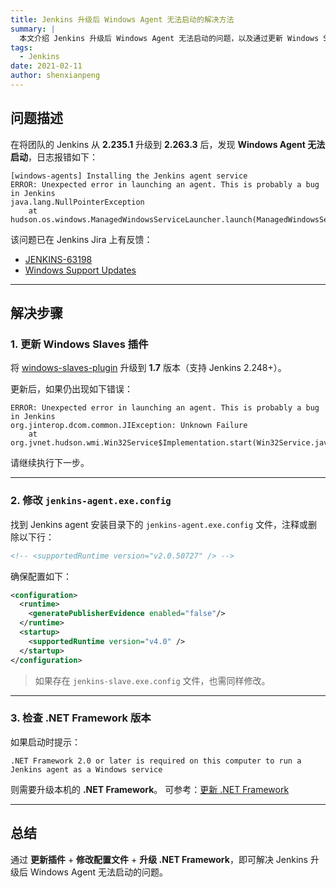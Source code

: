 ```yaml
---
title: Jenkins 升级后 Windows Agent 无法启动的解决方法
summary: |
  本文介绍 Jenkins 升级后 Windows Agent 无法启动的问题，以及通过更新 Windows Slaves 插件和修改配置文件来解决的步骤。
tags:
  - Jenkins
date: 2021-02-11
author: shenxianpeng
---
```


## 问题描述

在将团队的 Jenkins 从 **2.235.1** 升级到 **2.263.3** 后，发现 **Windows Agent 无法启动**，日志报错如下：

```log
[windows-agents] Installing the Jenkins agent service
ERROR: Unexpected error in launching an agent. This is probably a bug in Jenkins
java.lang.NullPointerException
    at hudson.os.windows.ManagedWindowsServiceLauncher.launch(ManagedWindowsServiceLauncher.java:298)
```

该问题已在 Jenkins Jira 上有反馈：

* [JENKINS-63198](https://issues.jenkins.io/browse/JENKINS-63198)
* [Windows Support Updates](https://www.jenkins.io/blog/2020/07/23/windows-support-updates/)

---

## 解决步骤

### 1. 更新 Windows Slaves 插件

将 [windows-slaves-plugin](https://github.com/jenkinsci/windows-slaves-plugin) 升级到 **1.7** 版本（支持 Jenkins 2.248+）。

更新后，如果仍出现如下错误：

```log
ERROR: Unexpected error in launching an agent. This is probably a bug in Jenkins
org.jinterop.dcom.common.JIException: Unknown Failure
    at org.jvnet.hudson.wmi.Win32Service$Implementation.start(Win32Service.java:149)
```

请继续执行下一步。

---

### 2. 修改 `jenkins-agent.exe.config`

找到 Jenkins agent 安装目录下的 `jenkins-agent.exe.config` 文件，注释或删除以下行：

```xml
<!-- <supportedRuntime version="v2.0.50727" /> -->
```

确保配置如下：

```xml
<configuration>
  <runtime>
    <generatePublisherEvidence enabled="false"/>
  </runtime>
  <startup>
    <supportedRuntime version="v4.0" />
  </startup>
</configuration>
```

> 如果存在 `jenkins-slave.exe.config` 文件，也需同样修改。

---

### 3. 检查 .NET Framework 版本

如果启动时提示：

```
.NET Framework 2.0 or later is required on this computer to run a Jenkins agent as a Windows service
```

则需要升级本机的 **.NET Framework**。
可参考：[更新 .NET Framework](https://shenxianpeng.github.io/2020/07/jenkins-windows-agent-connect-problem/)

---

## 总结

通过 **更新插件** + **修改配置文件** + **升级 .NET Framework**，即可解决 Jenkins 升级后 Windows Agent 无法启动的问题。
